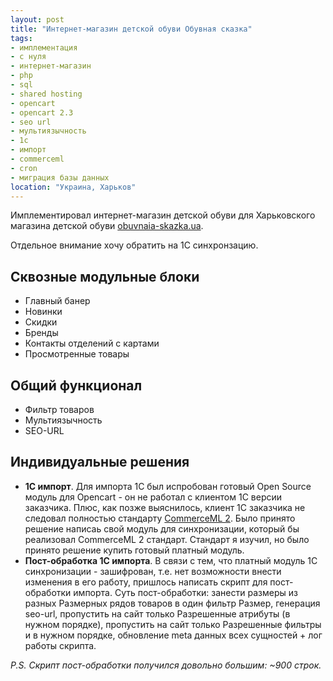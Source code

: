 ```yaml
---
layout: post
title: "Интернет-магазин детской обуви Обувная сказка"
tags:
- имплементация
- с нуля
- интернет-магазин
- php
- sql
- shared hosting
- opencart
- opencart 2.3
- seo url
- мультиязычность
- 1с
- импорт
- commerceml
- cron
- миграция базы данных
location: "Украина, Харьков"
---
```


Имплементировал интернет-магазин детской обуви для Харьковского магазина детской обуви <a href="https://obuvnaia-skazka.ua" target="_blank">obuvnaia-skazka.ua</a>.

Отдельное внимание хочу обратить на 1С синхронзацию.

## Сквозные модульные блоки

* Главный банер
* Новинки
* Скидки
* Бренды
* Контакты отделений с картами
* Просмотренные товары

## Общий функционал

* Фильтр товаров
* Мультиязычность
* SEO-URL

## Индивидуальные решения

* **1С импорт**. Для импорта 1С был испробован готовый Open Source модуль для Opencart - он не работал с клиентом 1С версии заказчика. Плюс, как позже выяснилось, клиент 1С заказчика не следовал полностью стандарту <a href="https://v8.1c.ru/tekhnologii/obmen-dannymi-i-integratsiya/standarty-i-formaty/standarty-commerceml/commerceml-2/" target="_blank">CommerceML 2</a>. Было принято решение написаь свой модуль для синхронизации, который бы реализовал CommerceML 2 стандарт. Стандарт я изучил, но было принято решение купить готовый платный модуль.
* **Пост-обработка 1С импорта**. В связи с тем, что платный модуль 1С синхронизации - зашифрован, т.е. нет возможности внести изменения в его работу, пришлось написать скрипт для пост-обработки импорта. Суть пост-обработки: занести размеры из разных Размерных рядов товаров в один фильтр Размер, генерация seo-url, пропустить на сайт только Разрешенные атрибуты (в нужном порядке), пропустить на сайт только Разрешенные фильтры и в нужном порядке, обновление meta данных всех сущностей + лог работы скрипта.

*P.S. Скрипт пост-обработки получился довольно большим: ~900 строк.*